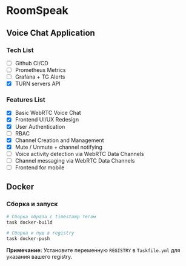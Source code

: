 # RoomSpeak

## Voice Chat Application

### Tech List

- [ ] Github CI/CD
- [ ] Prometheus Metrics
- [ ] Grafana + TG Alerts
- [x] TURN servers API

### Features List

- [x] Basic WebRTC Voice Chat
- [x] Frontend UI/UX Redesign
- [x] User Authentication
- [ ] RBAC
- [x] Channel Creation and Management
- [x] Mute / Unmute + channel notifying
- [ ] Voice activity detection via WebRTC Data Channels
- [ ] Channel messaging via WebRTC Data Channels
- [ ] Frontend for mobile

## Docker

### Сборка и запуск

```bash
# Сборка образа с timestamp тегом
task docker-build

# Сборка и пуш в registry
task docker-push
```

**Примечание:** Установите переменную `REGISTRY` в `Taskfile.yml` для указания вашего registry.
